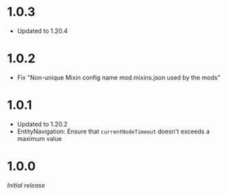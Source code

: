 # 1.0.3
* Updated to 1.20.4

# 1.0.2
* Fix "Non-unique Mixin config name mod.mixins.json used by the mods"

# 1.0.1
* Updated to 1.20.2
* EntityNavigation: Ensure that ``currentNodeTimeout`` doesn't exceeds a maximum value

# 1.0.0
_Initial release_
